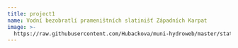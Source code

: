 ```yaml
---
title: project1
name: Vodní bezobratlí prameništních slatinišť Západních Karpat
image: >-
  https://raw.githubusercontent.com/Hubackova/muni-hydroweb/master/static/images/project1.jpg
---
```


